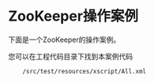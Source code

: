 ZooKeeper操作案例
==============

下面是一个ZooKeeper的操作案例。

您可以在工程代码目录下找到本案例代码
```
	/src/test/resources/xscript/All.xml
```

